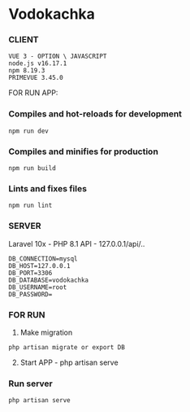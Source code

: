 ﻿# Vodokachka

 ### CLIENT
```
VUE 3 - OPTION \ JAVASCRIPT
node.js v16.17.1
npm 8.19.3
PRIMEVUE 3.45.0
```
FOR RUN APP:

### Compiles and hot-reloads for development
```
npm run dev
```

### Compiles and minifies for production
```
npm run build
```

### Lints and fixes files
```
npm run lint
```

### SERVER
Laravel 10x - PHP 8.1 
API - 127.0.0.1/api/..

```
DB_CONNECTION=mysql
DB_HOST=127.0.0.1
DB_PORT=3306
DB_DATABASE=vodokachka
DB_USERNAME=root
DB_PASSWORD=
```
### FOR RUN 
1. Make migration 
```
php artisan migrate or export DB
```
2. Start APP - php artisan serve
### Run server
```
php artisan serve
```



